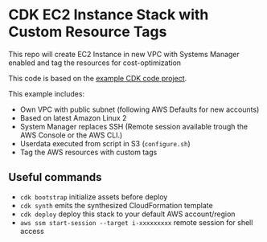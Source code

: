 
# CDK EC2 Instance Stack with Custom Resource Tags 

This repo will create EC2 Instance in new VPC with Systems Manager enabled and tag the resources for cost-optimization

This code is based on the [example CDK code project](https://github.com/aws-samples/aws-cdk-examples/tree/master/python/ec2/instance).

This example includes:

* Own VPC with public subnet (following AWS Defaults for new accounts)
* Based on latest Amazon Linux 2
* System Manager replaces SSH (Remote session available trough the AWS Console or the AWS CLI.)
* Userdata executed from script in S3 (`configure.sh`)
* Tag the AWS resources with custom tags

## Useful commands

 * `cdk bootstrap`   initialize assets before deploy
 * `cdk synth`       emits the synthesized CloudFormation template
 * `cdk deploy`      deploy this stack to your default AWS account/region
 * `aws ssm start-session --target i-xxxxxxxxx` remote session for shell access
